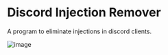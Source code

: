 # Discord Injection Remover

A program to eliminate injections in discord clients.

![image](https://cdn.discordapp.com/attachments/988803831179665418/994933613151911947/unknown.png)